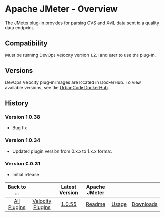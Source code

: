 
# Apache JMeter - Overview


The JMeter plug-in provides for parsing CVS and XML data sent to a quality data endpoint.


## Compatibility

Must be running DevOps Velocity version 1.2.1 and later to use the plug-in.

## Versions

DevOps Velocity plug-in images are located in DockerHub. To view available versions, see the [UrbanCode DockerHub](https://hub.docker.com/r/urbancode/ucv-ext-jmeter/tags).

## History

### Version 1.0.38

* Bug fix


### Version 1.0.34

* Updated plugin version from 0.x.x to 1.x.x format.

### Version 0.0.31

* Initial release

|Back to ...||Latest Version|Apache JMeter |||
| :---: | :---: | :---: | :---: | :---: | :---: |
|[All Plugins](../../index.md)|[Velocity Plugins](../README.md)|[1.0.55](https://raw.githubusercontent.com/UrbanCode/IBM-UCV-PLUGINS/main/files/ucv-ext-jmeter/ucv-ext-jmeter-1.0.55.tar.zip)|[Readme](README.md)|[Usage](usage.md)|[Downloads](downloads.md)|
